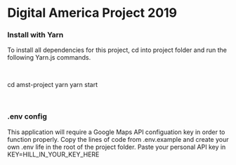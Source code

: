 <h1> Digital America Project 2019 </h1>

<h3> Install with Yarn </h3>
<p> To install all dependencies for this project, cd into project folder and run the following Yarn.js commands. </p> <br>
<p style = "font-family: monospace: 12px;">  cd amst-project   yarn   yarn start </p>
<br>

<h3> .env config </h3>
This application will require a Google Maps API configuation key in order to function properly. Copy the lines of code from .env.example and create your own .env life in the root of the project folder. Paste your personal API key in KEY=HILL_IN_YOUR_KEY_HERE
